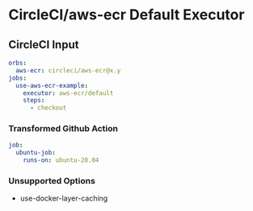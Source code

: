 # CircleCI/aws-ecr Default Executor

## CircleCI Input

```yaml
orbs:
  aws-ecr: circleci/aws-ecr@x.y
jobs:
  use-aws-ecr-example:
    executor: aws-ecr/default
    steps:
      - checkout
```

### Transformed Github Action

```yaml
job:
  ubuntu-job:
    runs-on: ubuntu-20.04
```

### Unsupported Options

- use-docker-layer-caching

